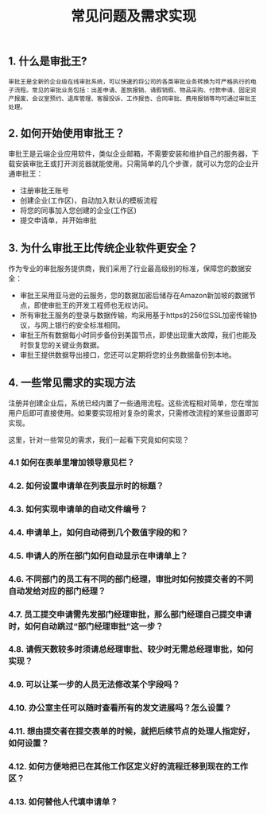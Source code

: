 ﻿---
title: 常见问题及需求实现
---

## 1. 什么是审批王?

	审批王是全新的企业级在线审批系统，可以快速的将公司的各类审批业务转换为可严格执行的电子流程。常见的审批业务包括：出差申请、差旅报销、请假销假、物品采购、付款申请、固定资产报废、会议室预约、退库管理、客服投诉、工作报告、合同审批、费用报销等均可通过审批王处理。

## 2. 如何开始使用审批王？

审批王是云端企业应用软件，类似企业邮箱，不需要安装和维护自己的服务器，下载安装审批王或打开浏览器就能使用。只需简单的几个步骤，就可以为您的企业开通审批王：

- 注册审批王账号
- 创建企业(工作区)，自动加入默认的模板流程
- 将您的同事加入您创建的企业(工作区)
- 提交申请单，并开始审批

## 3. 为什么审批王比传统企业软件更安全？

作为专业的审批服务提供商，我们采用了行业最高级别的标准，保障您的数据安全：

- 审批王采用亚马逊的云服务，您的数据加密后储存在Amazon新加坡的数据节点，即使审批王的开发工程师也无权访问。
- 所有审批王服务的登录与数据传输，均采用基于https的256位SSL加密传输协议，与网上银行的安全标准相同。
- 审批王所有数据每小时同步备份到美国节点，即使出现重大故障，我们也能及时恢复您的关键业务数据。
- 审批王提供数据导出接口，您还可以定期将您的业务数据备份到本地。

## 4. 一些常见需求的实现方法

注册并创建企业后，系统已经内置了一些通用流程。这些流程相对简单，您在增加用户后即可直接使用。如果要实现相对复杂的需求，只需修改流程的某些设置即可实现。

这里，针对一些常见的需求，我们一起看下究竟如何实现？

 ### 4.1 如何在表单里增加领导意见栏？

 ### 4.2. 如何设置申请单在列表显示时的标题？

 ### 4.3. 如何实现申请单的自动文件编号？

 ### 4.4. 申请单上，如何自动得到几个数值字段的和？

 ### 4.5. 申请人的所在部门如何自动显示在申请单上？

 ### 4.6. 不同部门的员工有不同的部门经理，审批时如何按提交者的不同自动发给对应的部门经理？

 ### 4.7. 员工提交申请需先发部门经理审批，那么部门经理自己提交申请时，如何自动跳过“部门经理审批”这一步？

 ### 4.8. 请假天数较多时须请总经理审批、较少时无需总经理审批，如何实现？

 ### 4.9. 可以让某一步的人员无法修改某个字段吗？

 ### 4.10. 办公室主任可以随时查看所有的发文进展吗？怎么设置？

 ### 4.11. 想由提交者在提交表单的时候，就把后续节点的处理人指定好，如何设置？

 ### 4.12. 如何方便地把已在其他工作区定义好的流程迁移到现在的工作区？

 ### 4.13. 如何替他人代填申请单？


